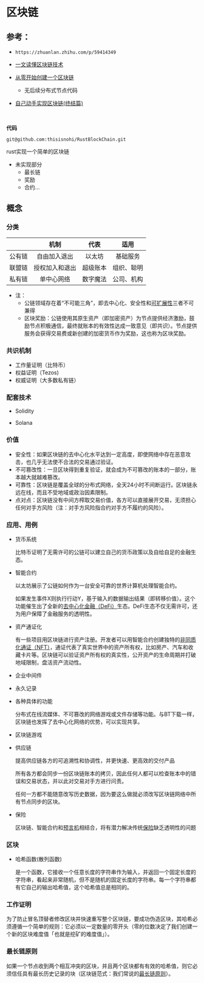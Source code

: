 # 区块链

## 参考：

* `https://zhuanlan.zhihu.com/p/59414349`

* [一文读懂区块链技术](https://blog.chain.link/what-is-blockchain-zh/)
* [从零开始创建一个区块链](https://zhuanlan.zhihu.com/p/148813110)
  * 无后续分布式节点代码
* [自己动手实现区块链(终结篇)](https://zhuanlan.zhihu.com/p/315574705)

​	

**代码**

`git@github.com:thisisnohi/RustBlockChain.git`

rust实现一个简单的区块链

* 未实现部分
  * 最长链
  * 奖励
  * 合约...



## 概念

### 分类

|        |      机制      |   代表   |    适用    |
| ------ | :------------: | :------: | :--------: |
| 公有链 |  自由加入退出  |  以太坊  |  基础服务  |
| 联盟链 | 授权加入和退出 | 超级账本 | 组织、聪明 |
| 私有链 |   单中心网络   | 数字魔法 | 公司、机构 |

* 注：
  * 公链领域存在着“不可能三角”，即去中心化、安全性和[可扩展性](https://zhida.zhihu.com/search?content_id=175492315&content_type=Article&match_order=1&q=可扩展性&zhida_source=entity)三者不可兼得
  * 区块奖励：公链使用其原生资产（即加密资产）为节点提供经济激励，鼓励节点积极通信，最终就账本的有效性达成一致意见（即共识）。节点提供服务会获得交易费或新创建的加密货币作为奖励，这也称为区块奖励。

### 共识机制

* 工作量证明（比特币）
* 权益证明（Tezos)
* 权威证明（大多数私有链）

### 配套技术

* Solidity

* Solana

### 价值

* 安全性：如果区块链的去中心化水平达到一定高度，即使网络中存在恶意攻击，也几乎无法使不合法的交易通过验证。
* 不可篡改性：一旦区块得到重复验证，就会成为不可篡改的账本的一部分，账本越大就越难篡改。
* 可靠性：区块链是覆盖全球的分布式网络，全天24小时不间断运行。区块链永远在线，而且不受地域或政治因素限制。
* 点对点：区块链没有中间方榨取交易价值，各方可以直接展开交易，无须担心任何对手方风险（注：对手方风险指合约对手方不履约的风险）。

### 应用、用例

* 货币系统

  比特币证明了无需许可的公链可以建立自己的货币政策以及自给自足的金融生态。

* 智能合约

  以太坊展示了公链如何作为一台安全可靠的世界计算机处理智能合约。

  如果发生事件X则执行行动Y，基于输入的数据输出结果（即转移价值）。这个功能催生出了全新的[去中心化金融（DeFi）](https://chain.link/education/defi)生态。DeFi生态不仅无需许可，还为用户保障了金融服务的透明性。

* 资产通证化

  有一些项目用区块链进行资产注册。开发者可以用智能合约创建独特的[非同质化通证（NFT）](https://chain.link/education/nfts)，通证代表了真实世界中的资产所有权，比如房产、汽车和收藏卡片等。区块链可以验证资产所有权的真实性，公开资产的生命周期并打破地域限制，盘活资产流动性。

* 企业中间件

* 永久记录

* 各种具体的功能

  分布式在线流媒体、不可篡改的网络游戏或文件存储等功能。与BT下载一样，区块链也发挥了去中心化网络的优势，可以实现共享。

* 区块链游戏

* 供应链

  提高供应链各方的可追溯性和协调性，并更快速、更高效的交付产品

  所有各方都会同步一份区块链账本的拷贝，因此任何人都可以检查账本中的错误和交易状态，并以此对交易对手方进行问责。

  任何一方都不能随意改写历史数据，因为要这么做就必须改写区块链网络中所有节点同步的区块。

* 保险

  区块链、智能合约和[预言机](https://chain.link/education/blockchain-oracles)相结合，将有潜力解决传统[保险](https://blog.chain.link/blockchain-insurance/)缺乏透明性的问题

### 区块

* 哈希函数(散列函数)

  是一个函数，它接收一个任意长度的字符串作为输入，并返回一个固定长度的字符串，看起来非常随机，但不是随机的固定长度的字符串。每一个字符串都有它自己的输出哈希值，这个哈希值总是相同的。

### 工作证明

为了防止冒名顶替者修改区块并快速重写整个区块链，要成功伪造区块，其哈希必须遵循一个简单的规则：它必须以一定数量的零开头（零的位数决定了我们创建一个新的区块难度值「也就是挖矿的难度值」）。

### 最长链原则 

如果一个节点收到两个相互冲突的区块，并且两个区块都有有效的哈希值，则它必须信任具有最长历史记录的块（区块链范式：我们常说的[最长链原则](https://zhida.zhihu.com/search?content_id=121202241&content_type=Article&match_order=1&q=最长链原则&zhida_source=entity)）。